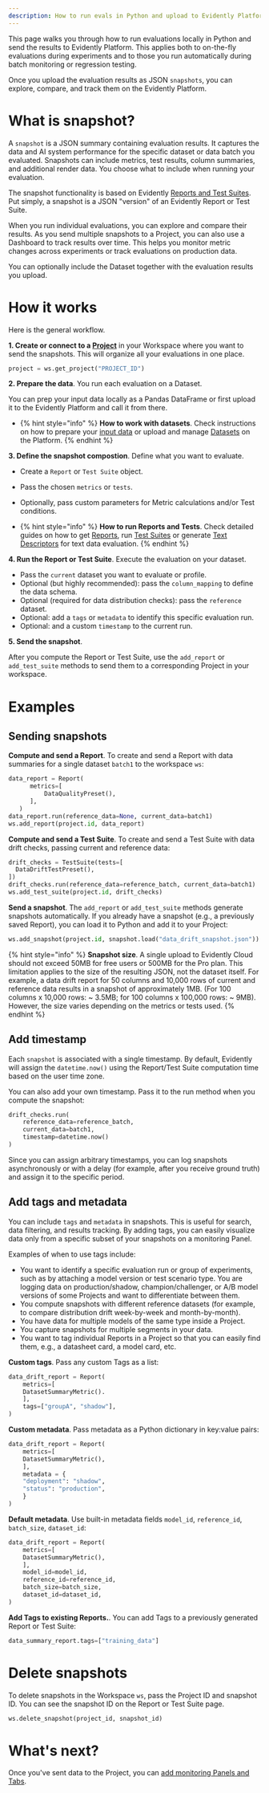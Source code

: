 ```yaml
---
description: How to run evals in Python and upload to Evidently Platform.
---   
```


This page walks you through how to run evaluations locally in Python and send the results to Evidently Platform. This applies both to on-the-fly evaluations during experiments and to those you run automatically during batch monitoring or regression testing.

Once you upload the evaluation results as JSON `snapshots`, you can explore, compare, and track them on the Evidently Platform.

# What is snapshot?

A `snapshot` is a JSON summary containing evaluation results. It captures the data and AI system performance for the specific dataset or data batch you evaluated. Snapshots can include metrics, test results, column summaries, and additional render data. You choose what to include when running your evaluation.

The snapshot functionality is based on Evidently [Reports and Test Suites](../tests-and-reports/overview.md). Put simply, a snapshot is a JSON "version" of an Evidently Report or Test Suite.

When you run individual evaluations, you can explore and compare their results. As you send multiple snapshots to a Project, you can also use a Dashboard to track results over time. This helps you monitor metric changes across experiments or track evaluations on production data. 

You can optionally include the Dataset together with the evaluation results you upload.

# How it works

Here is the general workflow.

**1. Create or connect to a [Project](../projects/add_project.md)** in your Workspace where you want to send the snapshots. This will organize all your evaluations in one place.

```python
project = ws.get_project("PROJECT_ID")
```
**2. Prepare the data**. You run each evaluation on a Dataset. 

You can prep your input data locally as a Pandas DataFrame or first upload it to the Evidently Platform and call it from there.

* {% hint style="info" %}
**How to work with datasets**. Check instructions on how to prepare your [input data](../input-data/data-requirements.md) or upload and manage [Datasets](../datasets/datasets_overview.md) on the Platform.
{% endhint %}

**3. Define the snapshot compostion**. Define what you want to evaluate.

* Create a `Report` or `Test Suite` object.
* Pass the chosen `metrics` or `tests`.
* Optionally, pass custom parameters for Metric calculations and/or Test conditions.

* {% hint style="info" %}
**How to run Reports and Tests**. Check detailed guides on how to get [Reports](../tests-and-reports/get-reports.md), run [Test Suites](../tests-and-reports/run-tests.md) or generate [Text Descriptors](../tests-and-reports/text-descriptors.md) for text data evaluation.
{% endhint %}

**4. Run the Report or Test Suite**. Execute the evaluation on your dataset.

* Pass the `current` dataset you want to evaluate or profile.
* Optional (but highly recommended): pass the `column_mapping` to define the data schema. 
* Optional (required for data distribution checks): pass the `reference` dataset.
* Optional: add a `tags` or `metadata` to identify this specific evaluation run.
* Optional: and a custom `timestamp` to the current run. 

**5. Send the snapshot**. 

After you compute the Report or Test Suite, use the `add_report` or `add_test_suite` methods to send them to a corresponding Project in your workspace.

# Examples

## Sending snapshots

**Compute and send a Report**. To create and send a Report with data summaries for a single dataset `batch1` to the workspace `ws`:

```python
data_report = Report(
      metrics=[
          DataQualityPreset(),
      ],
   )
data_report.run(reference_data=None, current_data=batch1)
ws.add_report(project.id, data_report)
```

**Compute and send a Test Suite**. To create and send a Test Suite with data drift checks, passing current and reference data:

```python
drift_checks = TestSuite(tests=[
  DataDriftTestPreset(),
])
drift_checks.run(reference_data=reference_batch, current_data=batch1)
ws.add_test_suite(project.id, drift_checks)
```

**Send a snapshot**. The `add_report` or `add_test_suite` methods generate snapshots automatically. If you already have a snapshot (e.g., a previously saved Report), you can load it to Python and add it to your Project:

```python
ws.add_snapshot(project.id, snapshot.load("data_drift_snapshot.json"))
```

{% hint style="info" %}
**Snapshot size**. A single upload to Evidently Cloud should not exceed 50MB for free users or 500MB for the Pro plan. This limitation applies to the size of the resulting JSON, not the dataset itself. For example, a data drift report for 50 columns and 10,000 rows of current and reference data results in a snapshot of approximately 1MB. (For 100 columns x 10,000 rows: ~ 3.5MB; for 100 columns x 100,000 rows: ~ 9MB). However, the size varies depending on the metrics or tests used.
{% endhint %}

## Add timestamp

Each `snapshot` is associated with a single timestamp. By default, Evidently will assign the `datetime.now()` using the Report/Test Suite computation time based on the user time zone.

You can also add your own timestamp. Pass it to the run method when you compute the snapshot: 

```python
drift_checks.run(
    reference_data=reference_batch,
    current_data=batch1,
    timestamp=datetime.now()
)
```

Since you can assign arbitrary timestamps, you can log snapshots asynchronously or with a delay (for example, after you receive ground truth) and assign it to the specific period.

## Add tags and metadata

You can include `tags` and `metadata` in snapshots. This is useful for search, data filtering, and results tracking. By adding tags, you can easily visualize data only from a specific subset of your snapshots on a monitoring Panel.

Examples of when to use tags include:
* You want to identify a specific evaluation run or group of experiments, such as by attaching a model version or test scenario type.
  You are logging data on production/shadow, champion/challenger, or A/B model versions of some Projects and want to differentiate between them.
* You compute snapshots with different reference datasets (for example, to compare distribution drift week-by-week and month-by-month).
* You have data for multiple models of the same type inside a Project.
* You capture snapshots for multiple segments in your data.
* You want to tag individual Reports in a Project so that you can easily find them, e.g., a datasheet card, a model card, etc.

**Custom tags**. Pass any custom Tags as a list: 

```python
data_drift_report = Report(
	metrics=[
	DatasetSummaryMetric().
	],
	tags=["groupA", "shadow"],
)
```

**Custom metadata**. Pass metadata as a Python dictionary in key:value pairs:

```python
data_drift_report = Report(
	metrics=[
	DatasetSummaryMetric(),
	],
	metadata = {
	"deployment": "shadow",
	"status": "production",
	}
)
```

**Default metadata**. Use built-in metadata fields `model_id`, `reference_id`, `batch_size`, `dataset_id`:

```python
data_drift_report = Report(
	metrics=[
	DatasetSummaryMetric(),
	],
	model_id=model_id,
	reference_id=reference_id,
	batch_size=batch_size,
	dataset_id=dataset_id,
)
```

**Add Tags to existing Reports.**. You can add Tags to a previously generated Report or Test Suite:

```python
data_summary_report.tags=["training_data"]
```

# Delete snapshots

To delete snapshots in the Workspace `ws`, pass the Project ID and snapshot ID. You can see the snapshot ID on the Report or Test Suite page.

```python
ws.delete_snapshot(project_id, snapshot_id)
```

# What's next?

Once you've sent data to the Project, you can [add monitoring Panels and Tabs](../dashboard/design_dashboard.md).
